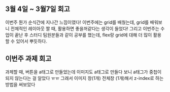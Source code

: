 <!-- 회고 -->

## 3월 4일 ~ 3월7일 회고

이번주 뭔가 순식간에 지나간 느낌이였다!
이번주에는 grid를 배웠는데, grid를 배워보니 전체적인 레이아웃 짤 때, 활용하면 좋을꺼같다는 생각이 들었다!
그리고 이번주는 수업이 끝난 후 스터디 팀원분들과 같이 공부를 했는데, flex랑 grid에 대해 더 많이 활용할 수 있어서 뿌듯하다.

## 이번주 과제 회고

과제할 때, 버튼을 a태그로 만들었는데 이미지도 a태그로 만들다 보니 a태그가 중첩이 되지 않는다는 걸 알았다 ㅠㅠ
그래서 이미지 창(1개) 전체창 (1개)해서 z-index로 하는 방법을 써보았다


